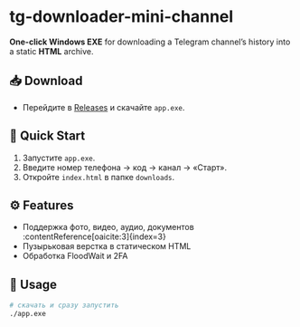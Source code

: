 # tg-downloader-mini-channel

**One-click Windows EXE** for downloading a Telegram channel’s history into a static **HTML** archive.

## 📥 Download

- Перейдите в [Releases](https://github.com/NarekMan21/tg-downloader-mini-channel/releases) и скачайте `app.exe`.

## 🚀 Quick Start

1. Запустите `app.exe`.
2. Введите номер телефона → код → канал → «Старт».
3. Откройте `index.html` в папке `downloads`.

## ⚙️ Features

- Поддержка фото, видео, аудио, документов :contentReference[oaicite:3]{index=3}  
- Пузырьковая верстка в статическом HTML  
- Обработка FloodWait и 2FA  

## 📖 Usage

```bash
# скачать и сразу запустить
./app.exe
